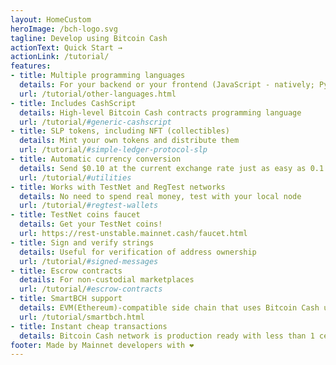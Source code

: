 ```yaml
---
layout: HomeCustom
heroImage: /bch-logo.svg
tagline: Develop using Bitcoin Cash
actionText: Quick Start →
actionLink: /tutorial/
features:
- title: Multiple programming languages
  details: For your backend or your frontend (JavaScript - natively; Python, Go, PHP, Ruby, etc - via REST)
  url: /tutorial/other-languages.html
- title: Includes CashScript
  details: High-level Bitcoin Cash contracts programming language
  url: /tutorial/#generic-cashscript
- title: SLP tokens, including NFT (collectibles)
  details: Mint your own tokens and distribute them
  url: /tutorial/#simple-ledger-protocol-slp
- title: Automatic currency conversion
  details: Send $0.10 at the current exchange rate just as easy as 0.1 BCH
  url: /tutorial/#utilities
- title: Works with TestNet and RegTest networks
  details: No need to spend real money, test with your local node
  url: /tutorial/#regtest-wallets
- title: TestNet coins faucet
  details: Get your TestNet coins!
  url: https://rest-unstable.mainnet.cash/faucet.html
- title: Sign and verify strings
  details: Useful for verification of address ownership
  url: /tutorial/#signed-messages
- title: Escrow contracts
  details: For non-custodial marketplaces
  url: /tutorial/#escrow-contracts
- title: SmartBCH support
  details: EVM(Ethereum)-compatible side chain that uses Bitcoin Cash using the same interface
  url: /tutorial/smartbch.html
- title: Instant cheap transactions
  details: Bitcoin Cash network is production ready with less than 1 cent transaction fees and hundreds of thousands of transactions per day
footer: Made by Mainnet developers with ❤️
---
```

